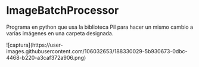 <h1>ImageBatchProcessor</h1>
<p>
Programa en python que usa la biblioteca Pil para hacer un mismo cambio a varias imágenes en una carpeta designada.
</p>
![captura](https://user-images.githubusercontent.com/106032653/188330029-5b930673-0dbc-4468-b220-a3caf372a906.png)

